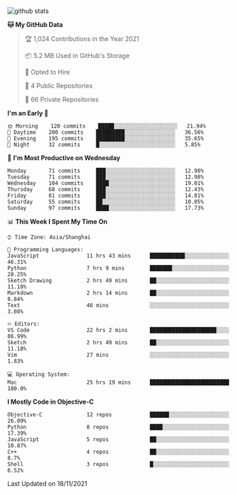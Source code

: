 
![github stats](https://github-readme-stats.vercel.app/api?username=ChesterYue&show_icons=true&count_private=true)

<!-- ![wakatime](https://github-readme-stats.vercel.app/api/wakatime?username=ChesterYue&layout=compact) -->

<!-- ![wakatime](https://github-readme-stats.vercel.app/api/top-langs/?username=ChesterYue&layout=compact) -->

<!--START_SECTION:waka-->
**🐱 My GitHub Data** 

> 🏆 1,024 Contributions in the Year 2021
 > 
> 📦 5.2 MB Used in GitHub's Storage 
 > 
> 💼 Opted to Hire
 > 
> 📜 4 Public Repositories 
 > 
> 🔑 66 Private Repositories  
 > 
**I'm an Early 🐤** 

```text
🌞 Morning    120 commits    █████░░░░░░░░░░░░░░░░░░░░   21.94% 
🌆 Daytime    200 commits    █████████░░░░░░░░░░░░░░░░   36.56% 
🌃 Evening    195 commits    █████████░░░░░░░░░░░░░░░░   35.65% 
🌙 Night      32 commits     █░░░░░░░░░░░░░░░░░░░░░░░░   5.85%

```
📅 **I'm Most Productive on Wednesday** 

```text
Monday       71 commits     ███░░░░░░░░░░░░░░░░░░░░░░   12.98% 
Tuesday      71 commits     ███░░░░░░░░░░░░░░░░░░░░░░   12.98% 
Wednesday    104 commits    ████░░░░░░░░░░░░░░░░░░░░░   19.01% 
Thursday     68 commits     ███░░░░░░░░░░░░░░░░░░░░░░   12.43% 
Friday       81 commits     ███░░░░░░░░░░░░░░░░░░░░░░   14.81% 
Saturday     55 commits     ██░░░░░░░░░░░░░░░░░░░░░░░   10.05% 
Sunday       97 commits     ████░░░░░░░░░░░░░░░░░░░░░   17.73%

```


📊 **This Week I Spent My Time On** 

```text
⌚︎ Time Zone: Asia/Shanghai

💬 Programming Languages: 
JavaScript               11 hrs 43 mins      ███████████░░░░░░░░░░░░░░   46.31% 
Python                   7 hrs 9 mins        ███████░░░░░░░░░░░░░░░░░░   28.25% 
Sketch Drawing           2 hrs 49 mins       ██░░░░░░░░░░░░░░░░░░░░░░░   11.18% 
Markdown                 2 hrs 14 mins       ██░░░░░░░░░░░░░░░░░░░░░░░   8.84% 
Text                     46 mins             ░░░░░░░░░░░░░░░░░░░░░░░░░   3.08%

🔥 Editors: 
VS Code                  22 hrs 2 mins       █████████████████████░░░░   86.99% 
Sketch                   2 hrs 49 mins       ██░░░░░░░░░░░░░░░░░░░░░░░   11.18% 
Vim                      27 mins             ░░░░░░░░░░░░░░░░░░░░░░░░░   1.83%

💻 Operating System: 
Mac                      25 hrs 19 mins      █████████████████████████   100.0%

```

**I Mostly Code in Objective-C** 

```text
Objective-C              12 repos            ██████░░░░░░░░░░░░░░░░░░░   26.09% 
Python                   8 repos             ████░░░░░░░░░░░░░░░░░░░░░   17.39% 
JavaScript               5 repos             ██░░░░░░░░░░░░░░░░░░░░░░░   10.87% 
C++                      4 repos             ██░░░░░░░░░░░░░░░░░░░░░░░   8.7% 
Shell                    3 repos             █░░░░░░░░░░░░░░░░░░░░░░░░   6.52%

```



 Last Updated on 18/11/2021
<!--END_SECTION:waka-->